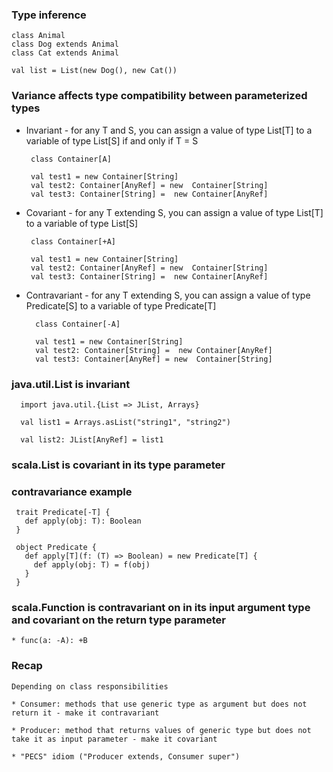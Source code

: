 ### Type inference
    
    class Animal
    class Dog extends Animal
    class Cat extends Animal

    val list = List(new Dog(), new Cat())

### Variance affects type compatibility between parameterized types

* Invariant - for any T and S, you can assign a value of type List[T] to a variable of type List[S] if and only if T = S
    
   ```
    class Container[A]

    val test1 = new Container[String]
    val test2: Container[AnyRef] = new  Container[String]
    val test3: Container[String] =  new Container[AnyRef]
   ``` 
    
* Covariant - for any T extending S, you can assign a value of type List[T] to a variable of type List[S]
                
   ```
    class Container[+A]

    val test1 = new Container[String]
    val test2: Container[AnyRef] = new  Container[String]
    val test3: Container[String] =  new Container[AnyRef]
  ```  
    
* Contravariant - for any T extending S, you can assign a value of type Predicate[S] to a variable of type Predicate[T]
    
  ```
    class Container[-A]
   
    val test1 = new Container[String]
    val test2: Container[String] =  new Container[AnyRef]
    val test3: Container[AnyRef] = new  Container[String]
  ```  
   
### java.util.List is invariant

  ```
	import java.util.{List => JList, Arrays}
	
	val list1 = Arrays.asList("string1", "string2")
	
	val list2: JList[AnyRef] = list1
  ``` 
	
### scala.List is covariant in its type parameter

### contravariance example
    
   ```
    trait Predicate[-T] {
      def apply(obj: T): Boolean
    }
    
    object Predicate {
      def apply[T](f: (T) => Boolean) = new Predicate[T] {
        def apply(obj: T) = f(obj)
      }
    }
   ```

### scala.Function is contravariant on in its input argument type and covariant on the return type parameter

    * func(a: -A): +B

### Recap

	Depending on class responsibilities
	
	* Consumer: methods that use generic type as argument but does not return it - make it contravariant
	
	* Producer: method that returns values of generic type but does not take it as input parameter - make it covariant

    * "PECS" idiom ("Producer extends, Consumer super")
